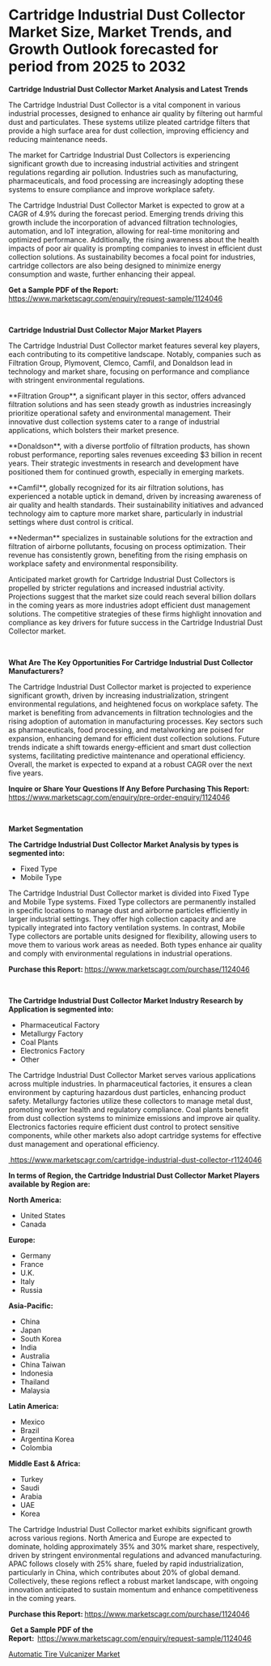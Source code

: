 <p><h1>Cartridge Industrial Dust Collector Market Size, Market Trends, and Growth Outlook forecasted for period from 2025 to 2032</h1></p><p><strong>Cartridge Industrial Dust Collector Market Analysis and Latest Trends</strong></p>
<p><p>The Cartridge Industrial Dust Collector is a vital component in various industrial processes, designed to enhance air quality by filtering out harmful dust and particulates. These systems utilize pleated cartridge filters that provide a high surface area for dust collection, improving efficiency and reducing maintenance needs. </p><p>The market for Cartridge Industrial Dust Collectors is experiencing significant growth due to increasing industrial activities and stringent regulations regarding air pollution. Industries such as manufacturing, pharmaceuticals, and food processing are increasingly adopting these systems to ensure compliance and improve workplace safety. </p><p>The Cartridge Industrial Dust Collector Market is expected to grow at a CAGR of 4.9% during the forecast period. Emerging trends driving this growth include the incorporation of advanced filtration technologies, automation, and IoT integration, allowing for real-time monitoring and optimized performance. Additionally, the rising awareness about the health impacts of poor air quality is prompting companies to invest in efficient dust collection solutions. As sustainability becomes a focal point for industries, cartridge collectors are also being designed to minimize energy consumption and waste, further enhancing their appeal.</p></p>
<p><strong>Get a Sample PDF of the Report:&nbsp;</strong> <a href="https://www.marketscagr.com/enquiry/request-sample/1124046?utm_campaign=2530&utm_medium=2&utm_source=Github&utm_content=ia&utm_term=24022025&utm_id=cartridge-industrial-dust-collector">https://www.marketscagr.com/enquiry/request-sample/1124046</a></p>
<p>&nbsp;</p>
<p><strong>Cartridge Industrial Dust Collector Major Market Players</strong></p>
<p><p>The Cartridge Industrial Dust Collector market features several key players, each contributing to its competitive landscape. Notably, companies such as Filtration Group, Plymovent, Clemco, Camfil, and Donaldson lead in technology and market share, focusing on performance and compliance with stringent environmental regulations.</p><p>**Filtration Group**, a significant player in this sector, offers advanced filtration solutions and has seen steady growth as industries increasingly prioritize operational safety and environmental management. Their innovative dust collection systems cater to a range of industrial applications, which bolsters their market presence.</p><p>**Donaldson**, with a diverse portfolio of filtration products, has shown robust performance, reporting sales revenues exceeding $3 billion in recent years. Their strategic investments in research and development have positioned them for continued growth, especially in emerging markets.</p><p>**Camfil**, globally recognized for its air filtration solutions, has experienced a notable uptick in demand, driven by increasing awareness of air quality and health standards. Their sustainability initiatives and advanced technology aim to capture more market share, particularly in industrial settings where dust control is critical.</p><p>**Nederman** specializes in sustainable solutions for the extraction and filtration of airborne pollutants, focusing on process optimization. Their revenue has consistently grown, benefiting from the rising emphasis on workplace safety and environmental responsibility.</p><p>Anticipated market growth for Cartridge Industrial Dust Collectors is propelled by stricter regulations and increased industrial activity. Projections suggest that the market size could reach several billion dollars in the coming years as more industries adopt efficient dust management solutions. The competitive strategies of these firms highlight innovation and compliance as key drivers for future success in the Cartridge Industrial Dust Collector market.</p></p>
<p>&nbsp;</p>
<p><strong>What Are The Key Opportunities For Cartridge Industrial Dust Collector Manufacturers?</strong></p>
<p><p>The Cartridge Industrial Dust Collector market is projected to experience significant growth, driven by increasing industrialization, stringent environmental regulations, and heightened focus on workplace safety. The market is benefiting from advancements in filtration technologies and the rising adoption of automation in manufacturing processes. Key sectors such as pharmaceuticals, food processing, and metalworking are poised for expansion, enhancing demand for efficient dust collection solutions. Future trends indicate a shift towards energy-efficient and smart dust collection systems, facilitating predictive maintenance and operational efficiency. Overall, the market is expected to expand at a robust CAGR over the next five years.</p></p>
<p><strong>Inquire or Share Your Questions If Any Before Purchasing This Report:</strong> <a href="https://www.marketscagr.com/enquiry/pre-order-enquiry/1124046?utm_campaign=2530&utm_medium=2&utm_source=Github&utm_content=ia&utm_term=24022025&utm_id=cartridge-industrial-dust-collector">https://www.marketscagr.com/enquiry/pre-order-enquiry/1124046</a></p>
<p>&nbsp;</p>
<p><strong>Market Segmentation</strong></p>
<p><strong>The Cartridge Industrial Dust Collector Market Analysis by types is segmented into:</strong></p>
<p><ul><li>Fixed Type</li><li>Mobile Type</li></ul></p>
<p><p>The Cartridge Industrial Dust Collector market is divided into Fixed Type and Mobile Type systems. Fixed Type collectors are permanently installed in specific locations to manage dust and airborne particles efficiently in larger industrial settings. They offer high collection capacity and are typically integrated into factory ventilation systems. In contrast, Mobile Type collectors are portable units designed for flexibility, allowing users to move them to various work areas as needed. Both types enhance air quality and comply with environmental regulations in industrial operations.</p></p>
<p><strong>Purchase this Report:&nbsp;</strong><a href="https://www.marketscagr.com/purchase/1124046?utm_campaign=2530&utm_medium=2&utm_source=Github&utm_content=ia&utm_term=24022025&utm_id=cartridge-industrial-dust-collector">https://www.marketscagr.com/purchase/1124046</a></p>
<p>&nbsp;</p>
<p><strong>The Cartridge Industrial Dust Collector Market Industry Research by Application is segmented into:</strong></p>
<p><ul><li>Pharmaceutical Factory</li><li>Metallurgy Factory</li><li>Coal Plants</li><li>Electronics Factory</li><li>Other</li></ul></p>
<p><p>The Cartridge Industrial Dust Collector Market serves various applications across multiple industries. In pharmaceutical factories, it ensures a clean environment by capturing hazardous dust particles, enhancing product safety. Metallurgy factories utilize these collectors to manage metal dust, promoting worker health and regulatory compliance. Coal plants benefit from dust collection systems to minimize emissions and improve air quality. Electronics factories require efficient dust control to protect sensitive components, while other markets also adopt cartridge systems for effective dust management and operational efficiency.</p></p>
<p><a href="https://www.marketscagr.com/cartridge-industrial-dust-collector-r1124046?utm_campaign=2530&utm_medium=2&utm_source=Github&utm_content=ia&utm_term=24022025&utm_id=cartridge-industrial-dust-collector">&nbsp;https://www.marketscagr.com/cartridge-industrial-dust-collector-r1124046</a></p>
<p><strong>In terms of Region, the Cartridge Industrial Dust Collector Market Players available by Region are:</strong></p>
<p>
    <p> <strong> North America: </strong>
        <ul>
            <li>United States</li>
            <li>Canada</li>
        </ul>
        </p> 
    <p> <strong> Europe: </strong>
        <ul>
            <li>Germany</li>
            <li>France</li>
            <li>U.K.</li>
            <li>Italy</li>
            <li>Russia</li>
        </ul>
        </p> 
    <p> <strong> Asia-Pacific: </strong>
        <ul>
            <li>China</li>
            <li>Japan</li>
            <li>South Korea</li>
            <li>India</li>
            <li>Australia</li>
            <li>China Taiwan</li>
            <li>Indonesia</li>
            <li>Thailand</li>
            <li>Malaysia</li>
        </ul>
        </p> 
    <p> <strong> Latin America: </strong>
        <ul>
            <li>Mexico</li>
            <li>Brazil</li>
            <li>Argentina Korea</li>
            <li>Colombia</li>
        </ul>
        </p> 
    <p> <strong> Middle East & Africa: </strong>
        <ul>
            <li>Turkey</li>
            <li>Saudi</li>
            <li>Arabia</li>
            <li>UAE</li>
            <li>Korea</li>
        </ul>
    </p>
    </p>
<p><p>The Cartridge Industrial Dust Collector market exhibits significant growth across various regions. North America and Europe are expected to dominate, holding approximately 35% and 30% market share, respectively, driven by stringent environmental regulations and advanced manufacturing. APAC follows closely with 25% share, fueled by rapid industrialization, particularly in China, which contributes about 20% of global demand. Collectively, these regions reflect a robust market landscape, with ongoing innovation anticipated to sustain momentum and enhance competitiveness in the coming years.</p></p>
<p><strong>Purchase this Report: </strong><a href="https://www.marketscagr.com/purchase/1124046?utm_campaign=2530&utm_medium=2&utm_source=Github&utm_content=ia&utm_term=24022025&utm_id=cartridge-industrial-dust-collector">https://www.marketscagr.com/purchase/1124046</a></p>
<p>&nbsp;<strong>Get a Sample PDF of the Report:&nbsp;&nbsp;</strong><a href="https://www.marketscagr.com/enquiry/request-sample/1124046?utm_campaign=2530&utm_medium=2&utm_source=Github&utm_content=ia&utm_term=24022025&utm_id=cartridge-industrial-dust-collector">https://www.marketscagr.com/enquiry/request-sample/1124046</a></p>
<p><strong></strong></p>
<p><p><a href="https://github.com/klaassenmackenzie6/Market-Research-Report-List-1/blob/main/automatic-tire-vulcanizer-market.md?utm_campaign=2530&utm_medium=2&utm_source=Github&utm_content=ia&utm_term=24022025&utm_id=cartridge-industrial-dust-collector">Automatic Tire Vulcanizer Market</a></p></p>